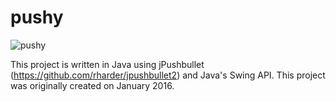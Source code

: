 # pushy

![pushy](http://jellostrophy.weebly.com/uploads/7/9/2/6/79262714/pushy_orig.png)

This project is written in Java using jPushbullet (https://github.com/rharder/jpushbullet2) and Java's Swing API. This project was originally created on January 2016.
